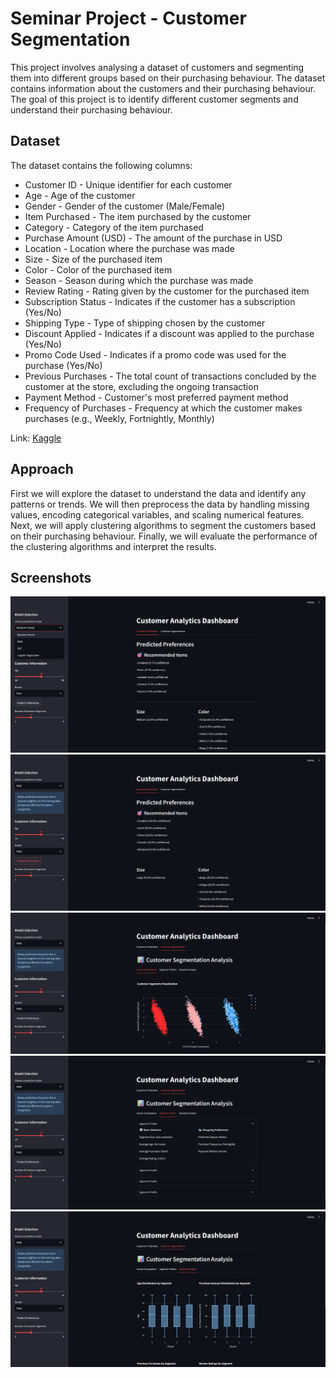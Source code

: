 # Seminar Project - Customer Segmentation

This project involves analysing a dataset of customers and segmenting them into different groups based on their purchasing behaviour. The dataset contains information about the customers and their purchasing behaviour. The goal of this project is to identify different customer segments and understand their purchasing behaviour.

## Dataset

The dataset contains the following columns:

- Customer ID - Unique identifier for each customer
- Age - Age of the customer
- Gender - Gender of the customer (Male/Female)
- Item Purchased - The item purchased by the customer
- Category - Category of the item purchased
- Purchase Amount (USD) - The amount of the purchase in USD
- Location - Location where the purchase was made
- Size - Size of the purchased item
- Color - Color of the purchased item
- Season - Season during which the purchase was made
- Review Rating - Rating given by the customer for the purchased item
- Subscription Status - Indicates if the customer has a subscription (Yes/No)
- Shipping Type - Type of shipping chosen by the customer
- Discount Applied - Indicates if a discount was applied to the purchase (Yes/No)
- Promo Code Used - Indicates if a promo code was used for the purchase (Yes/No)
- Previous Purchases - The total count of transactions concluded by the customer at the store, excluding the ongoing transaction
- Payment Method - Customer's most preferred payment method
- Frequency of Purchases - Frequency at which the customer makes purchases (e.g., Weekly, Fortnightly, Monthly)

Link: [Kaggle](https://www.kaggle.com/datasets/iamsouravbanerjee/customer-shopping-trends-dataset)

## Approach

First we will explore the dataset to understand the data and identify any patterns or trends. We will then preprocess the data by handling missing values, encoding categorical variables, and scaling numerical features. Next, we will apply clustering algorithms to segment the customers based on their purchasing behaviour. Finally, we will evaluate the performance of the clustering algorithms and interpret the results.

##  Screenshots

![Screenshot1](images/1.png)
![Screenshot2](images/2.png)
![Screenshot3](images/3.png)
![Screenshot4](images/4.png)
![Screenshot5](images/5.jpg)
